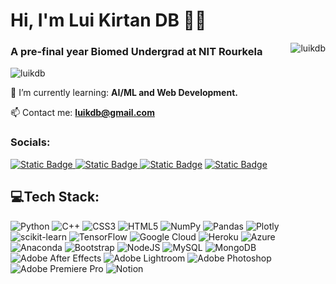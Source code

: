 <h1 >Hi, I'm Lui Kirtan DB 🙋‍♂️</h1> <img align="right" src="https://github-readme-streak-stats.herokuapp.com/?user=luikdb&&theme=merko" alt="luikdb" />
<h3 >A pre-final year Biomed Undergrad at NIT Rourkela</h3> 
<p align="left"> <img src= "https://komarev.com/ghpvc/?username=luikdb&label=Profile%20views&color=0e75b6&style=flat" alt="luikdb" /> </p> 

🌱 I’m currently learning: **AI/ML and Web Development.** 

📫 Contact me: **luikdb@gmail.com**

<p>
<h3 align="left">Socials:</h3>
<p align="left"> 
<a href="https://linkedin.com/in/luikdb" target="blank"><img alt="Static Badge" src="https://img.shields.io/badge/Linkedin-s?logo=linkedin&labelColor=%230072b1&color=white&link=https%3A%2F%2Fwww.codechef.com%2Fusers%2Fluikdb">
</a>
<a href="https://www.codechef.com/users/luikdb" target="blank"><img alt="Static Badge" src="https://img.shields.io/badge/Codechef-s?logo=codechef&logoColor=white&labelColor=65371b&color=white">
</a>
<a href="https://www.leetcode.com/luikdb" target="blank"><img alt="Static Badge" src="https://img.shields.io/badge/LeetCode-s?logo=leetcode&logoColor=f3991e&labelColor=black&color=white&link=https%3A%2F%2Fwww.codechef.com%2Fusers%2Fluikdb"></a>
<a href="https://www.youtube.com/c/ucs28q6p7hvxq2an7xvyyxuw" target="blank"><img alt="Static Badge" src="https://img.shields.io/badge/YouTube-s?logo=youtube&labelColor=red&color=white&link=https%3A%2F%2Fwww.codechef.com%2Fusers%2Fluikdb"></a>
  
<!--<a href="https://twitter.com/luikdb" target="blank"><img align="center" src="https://www.vectorlogo.zone/logos/twitter/twitter-official.svg" alt="luikdb" height="30" width="40" /></a>--> 
## 💻Tech Stack:
![Python](https://img.shields.io/badge/python-3670A0?style=flat&logo=python&logoColor=ffdd54) ![C++](https://img.shields.io/badge/c++-%2300599C.svg?style=flat&logo=c%2B%2B&logoColor=white) ![CSS3](https://img.shields.io/badge/css3-%231572B6.svg?style=flat&logo=css3&logoColor=white) ![HTML5](https://img.shields.io/badge/html5-%23E34F26.svg?style=flat&logo=html5&logoColor=white) ![NumPy](https://img.shields.io/badge/numpy-%23013243.svg?style=flat&logo=numpy&logoColor=white) ![Pandas](https://img.shields.io/badge/pandas-%23150458.svg?style=flat&logo=pandas&logoColor=white) ![Plotly](https://img.shields.io/badge/Plotly-%233F4F75.svg?style=flat&logo=plotly&logoColor=white) ![scikit-learn](https://img.shields.io/badge/scikit--learn-%23F7931E.svg?style=flat&logo=scikit-learn&logoColor=white) ![TensorFlow](https://img.shields.io/badge/TensorFlow-%23FF6F00.svg?style=flat&logo=TensorFlow&logoColor=white)  ![Google Cloud](https://img.shields.io/badge/Google%20Cloud-%234285F4.svg?style=flat&logo=google-cloud&logoColor=white) ![Heroku](https://img.shields.io/badge/heroku-%23430098.svg?style=flat&logo=heroku&logoColor=white) ![Azure](https://img.shields.io/badge/azure-%230072C6.svg?style=flat&logo=azure-devops&logoColor=white) ![Anaconda](https://img.shields.io/badge/Anaconda-%2344A833.svg?style=flat&logo=anaconda&logoColor=white) ![Bootstrap](https://img.shields.io/badge/bootstrap-%23563D7C.svg?style=flat&logo=bootstrap&logoColor=white) ![NodeJS](https://img.shields.io/badge/node.js-6DA55F?style=flat&logo=node.js&logoColor=white) ![MySQL](https://img.shields.io/badge/mysql-%2300f.svg?style=flat&logo=mysql&logoColor=white) ![MongoDB](https://img.shields.io/badge/MongoDB-%234ea94b.svg?style=flat&logo=mongodb&logoColor=white) ![Adobe After Effects](https://img.shields.io/badge/Adobe%20After%20Effects-9999FF.svg?style=flat&logo=Adobe%20After%20Effects&logoColor=white) ![Adobe Lightroom](https://img.shields.io/badge/Adobe%20Lightroom-31A8FF.svg?style=flat&logo=Adobe%20Lightroom&logoColor=white) ![Adobe Photoshop](https://img.shields.io/badge/adobephotoshop-%2331A8FF.svg?style=flat&logo=adobephotoshop&logoColor=white) ![Adobe Premiere Pro](https://img.shields.io/badge/Adobe%20Premiere%20Pro-9999FF.svg?style=flat&logo=Adobe%20Premiere%20Pro&logoColor=white)  ![Notion](https://img.shields.io/badge/Notion-%23000000.svg?style=flat&logo=notion&logoColor=white)	


</p>

